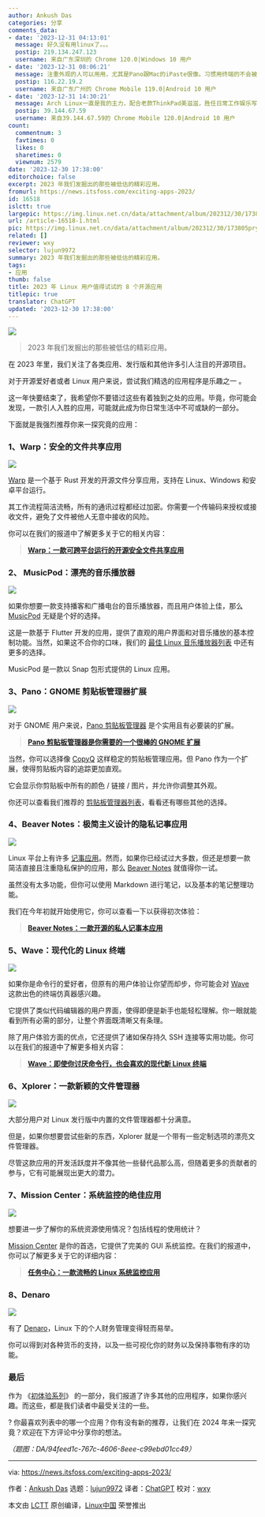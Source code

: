 ```yaml
---
author: Ankush Das
categories: 分享
comments_data:
- date: '2023-12-31 04:13:01'
  message: 好久没有用linux了。。。
  postip: 219.134.247.123
  username: 来自广东深圳的 Chrome 120.0|Windows 10 用户
- date: '2023-12-31 08:06:21'
  message: 注重外观的人可以用用，尤其是Pano跟Mac的iPaste很像。习惯用终端的不会被这些应用吸引，他们可能会继续用playerctl或mpd来听歌，或者用“Emacs操作系统”来完成本文提到的一切功能。
  postip: 116.22.19.2
  username: 来自广东广州的 Chrome Mobile 119.0|Android 10 用户
- date: '2023-12-31 14:30:21'
  message: Arch Linux一直是我的主力，配合老款ThinkPad美滋滋，胜任日常工作娱乐写代码
  postip: 39.144.67.59
  username: 来自39.144.67.59的 Chrome Mobile 120.0|Android 10 用户
count:
  commentnum: 3
  favtimes: 0
  likes: 0
  sharetimes: 0
  viewnum: 2579
date: '2023-12-30 17:38:00'
editorchoice: false
excerpt: 2023 年我们发掘出的那些被低估的精彩应用。
fromurl: https://news.itsfoss.com/exciting-apps-2023/
id: 16518
islctt: true
largepic: https://img.linux.net.cn/data/attachment/album/202312/30/173805pryspssscpmysbhc.jpg
url: /article-16518-1.html
pic: https://img.linux.net.cn/data/attachment/album/202312/30/173805pryspssscpmysbhc.jpg.thumb.jpg
related: []
reviewer: wxy
selector: lujun9972
summary: 2023 年我们发掘出的那些被低估的精彩应用。
tags:
- 应用
thumb: false
title: 2023 年 Linux 用户值得试试的 8 个开源应用
titlepic: true
translator: ChatGPT
updated: '2023-12-30 17:38:00'
---
```


![](https://img.linux.net.cn/data/attachment/album/202312/30/173805pryspssscpmysbhc.jpg)



> 
> 2023 年我们发掘出的那些被低估的精彩应用。
> 
> 
> 


在 2023 年里，我们关注了各类应用、发行版和其他许多引人注目的开源项目。


对于开源爱好者或者 Linux 用户来说，尝试我们精选的应用程序是乐趣之一 。


这一年快要结束了，我希望你不要错过这些有着独到之处的应用。毕竟，你可能会发现，一款引人入胜的应用，可能就此成为你日常生活中不可或缺的一部分。


下面就是我强烈推荐你来一探究竟的应用：


### 1、Warp：安全的文件共享应用


![](https://img.linux.net.cn/data/attachment/album/202312/30/173840d06u1iuff8msuh8i.jpg)


[Warp](/article-16117-1.html) 是一个基于 Rust 开发的开源文件分享应用，支持在 Linux、Windows 和安卓平台运行。


其工作流程简洁流畅，所有的通讯过程都经过加密。你需要一个传输码来授权或接收文件，避免了文件被他人无意中接收的风险。


你可以在我们的报道中了解更多关于它的相关内容：



> 
> **[Warp：一款可跨平台运行的开源安全文件共享应用](/article-16117-1.html)**
> 
> 
> 


### 2、 MusicPod：漂亮的音乐播放器


![](https://img.linux.net.cn/data/attachment/album/202312/30/173840jgoze5z8cf8ozgxe.png)


如果你想要一款支持播客和广播电台的音乐播放器，而且用户体验上佳，那么 [MusicPod](https://news.itsfoss.com/musicpod/) 无疑是个好的选择。


这是一款基于 Flutter 开发的应用，提供了直观的用户界面和对音乐播放的基本控制功能。当然，如果这不合你的口味，我们的 [最佳 Linux 音乐播放器列表](https://itsfoss.com/best-music-players-linux/) 中还有更多的选择。


MusicPod 是一款以 Snap 包形式提供的 Linux 应用。


### 3、Pano：GNOME 剪贴板管理器扩展


![](https://img.linux.net.cn/data/attachment/album/202312/30/173841ypx7pllt389t7tz4.jpg)


对于 GNOME 用户来说，[Pano 剪贴板管理器](/article-15835-1.html) 是个实用且有必要装的扩展。



> 
> **[Pano 剪贴板管理器是你需要的一个很棒的 GNOME 扩展](/article-15835-1.html)**
> 
> 
> 


当然，你可以选择像 [CopyQ](https://itsfoss.com/copyq-clipboard-manager/) 这样稳定的剪贴板管理应用。但 Pano 作为一个扩展，使得剪贴板内容的追踪更加直观。


它会显示你剪贴板中所有的颜色 / 链接 / 图片，并允许你调整其外观。


你还可以查看我们推荐的 [剪贴板管理器列表](https://itsfoss.com/linux-clipboard-managers/)，看看还有哪些其他的选择。


### 4、Beaver Notes：极简主义设计的隐私记事应用


![](https://img.linux.net.cn/data/attachment/album/202312/30/173842yu3uu8uut383iq5u.jpg)


Linux 平台上有许多 [记事应用](https://itsfoss.com/note-taking-apps-linux/)。然而，如果你已经试过大多数，但还是想要一款简洁直接且注重隐私保护的应用，那么 [Beaver Notes](/article-16210-1.html) 就值得你一试。


虽然没有太多功能，但你可以使用 Markdown 进行笔记，以及基本的笔记整理功能。


我们在今年初就开始使用它，你可以查看一下以获得初次体验：



> 
> **[Beaver Notes：一款开源的私人记事本应用](/article-16210-1.html)**
> 
> 
> 


### 5、Wave：现代化的 Linux 终端


![](https://img.linux.net.cn/data/attachment/album/202312/30/173940pfurgxgl5uk5rgu5.jpg)


如果你是命令行的爱好者，但原有的用户体验让你望而却步，你可能会对 [Wave](/article-16409-1.html) 这款出色的终端仿真器感兴趣。


它提供了类似代码编辑器的用户界面，使得即便是新手也能轻松理解。你一眼就能看到所有必需的部分，让整个界面既清晰又有条理。


除了用户体验方面的优点，它还提供了诸如保存持久 SSH 连接等实用功能。你可以在我们的报道中了解更多相关内容：



> 
> **[Wave：即使你讨厌命令行，也会喜欢的现代新 Linux 终端](/article-16409-1.html)**
> 
> 
> 


### 6、Xplorer：一款新颖的文件管理器


![](https://img.linux.net.cn/data/attachment/album/202312/30/173842gwwtwszw45wt24st.png)


大部分用户对 Linux 发行版中内置的文件管理器都十分满意。


但是，如果你想要尝试些新的东西，Xplorer 就是一个带有一些定制选项的漂亮文件管理器。


尽管这款应用的开发活跃度并不像其他一些替代品那么高，但随着更多的贡献者的参与，它有可能展现出更大的潜力。


### 7、Mission Center：系统监控的绝佳应用


![](https://img.linux.net.cn/data/attachment/album/202312/30/173843f67n3slxvl7xnl6m.png)


想要进一步了解你的系统资源使用情况？包括线程的使用统计？


[Mission Center](/article-16257-1.html) 是你的首选，它提供了完美的 GUI 系统监控。在我们的报道中，你可以了解更多关于它的详细内容：



> 
> **[任务中心：一款流畅的 Linux 系统监控应用](/article-16257-1.html)**
> 
> 
> 


### 8、Denaro


![](https://img.linux.net.cn/data/attachment/album/202312/30/173844dz3lafnfk3ufukvb.png)


有了 [Denaro](https://news.itsfoss.com/denaro/)，Linux 下的个人财务管理变得轻而易举。


你可以得到对各种货币的支持，以及一些可视化你的财务以及保持事物有序的功能。


### 最后


作为 《[初体验系列](https://news.itsfoss.com/tag/first-look/)》 的一部分，我们报道了许多其他的应用程序，如果你感兴趣。而这些，都是我们读者中最受关注的一些。


? 你最喜欢列表中的哪一个应用？你有没有新的推荐，让我们在 2024 年来一探究竟？欢迎在下方评论中分享你的想法。


*（题图：DA/94feed1c-767c-4606-8eee-c99ebd01cc49）*




---


via: <https://news.itsfoss.com/exciting-apps-2023/>


作者：[Ankush Das](https://news.itsfoss.com/author/ankush/) 选题：[lujun9972](https://github.com/lujun9972) 译者：[ChatGPT](https://linux.cn/lctt/ChatGPT) 校对：[wxy](https://github.com/wxy)


本文由 [LCTT](https://github.com/LCTT/TranslateProject) 原创编译，[Linux中国](https://linux.cn/) 荣誉推出